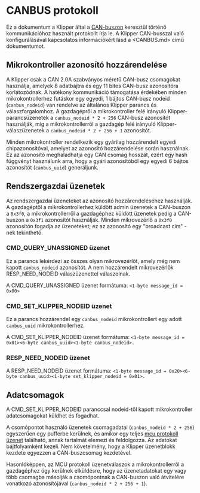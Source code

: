 # CANBUS protokoll

Ez a dokumentum a Klipper által a [CAN-buszon](https://hu.wikipedia.org/wiki/CAN-busz) keresztül történő kommunikációhoz használt protokollt írja le. A Klipper CAN-busszal való konfigurálásával kapcsolatos információkért lásd a <CANBUS.md> című dokumentumot.

## Mikrokontroller azonosító hozzárendelése

A Klipper csak a CAN 2.0A szabványos méretű CAN-busz csomagokat használja, amelyek 8 adatbájtra és egy 11 bites CAN-busz azonosítóra korlátozódnak. A hatékony kommunikáció támogatása érdekében minden mikrokontrollerhez futáskor egy egyedi, 1 bájtos CAN-busz nodeid (`canbus_nodeid`) van rendelve az általános Klipper parancs és válaszforgalomhoz. A gazdagépről a mikrokontroller felé irányuló Klipper-parancsüzenetek a `canbus_nodeid * 2 + 256` CAN-busz azonosítót használják, míg a mikrokontrollerről a gazdagép felé irányuló Klipper-válaszüzenetek a `canbus_nodeid * 2 + 256 + 1` azonosítót.

Minden mikrokontroller rendelkezik egy gyárilag hozzárendelt egyedi chipazonosítóval, amelyet az azonosító hozzárendelése során használnak. Ez az azonosító meghaladhatja egy CAN csomag hosszát, ezért egy hash függvényt használunk arra, hogy a gyári azonosítóból egy egyedi 6 bájtos azonosítót (`canbus_uuid`) generáljunk.

## Rendszergazdai üzenetek

Az rendszergazdai üzeneteket az azonosító hozzárendeléséhez használják. A gazdagéptől a mikrokontrollerhez küldött admin üzenetek a CAN-buszon a `0x3f0`, a mikrokontrollerről a gazdagéphez küldött üzenetek pedig a CAN-buszon a `0x3f1` azonosítót használják. Minden mikrovezérlő a `0x3f0` azonosítón fogadja az üzeneteket; ez az azonosító egy "broadcast cím" -nek tekinthető.

### CMD_QUERY_UNASSIGNED üzenet

Ez a parancs lekérdezi az összes olyan mikrovezérlőt, amely még nem kapott `canbus_nodeid` azonosítót. A nem hozzárendelt mikrovezérlők RESP_NEED_NODEID válaszüzenettel válaszolnak.

A CMD_QUERY_UNASSIGNED üzenet formátuma: `<1-byte message_id = 0x00>`

### CMD_SET_KLIPPER_NODEID üzenet

Ez a parancs hozzárendel egy `canbus_nodeid` mikrokontrollert egy adott `canbus_uuid` mikrokontrollerhez.

A CMD_SET_KLIPPER_NODEID üzenet formátuma: `<1-byte message_id = 0x01><6-byte canbus_uuid><1-byte canbus_nodeid>.`

### RESP_NEED_NODEID üzenet

A RESP_NEED_NODEID üzenet formátuma: `<1-byte message_id = 0x20><6-byte canbus_uuid><1-byte set_klipper_nodeid = 0x01>.`

## Adatcsomagok

A CMD_SET_KLIPPER_NODEID paranccsal nodeid-től kapott mikrokontroller adatcsomagokat küldhet és fogadhat.

A csomópontot használó üzenetek csomagadatai (`canbus_nodeid * 2 + 256`) egyszerűen egy pufferbe kerülnek, és amikor egy teljes [mcu protokoll üzenet](Protocol.md) található, annak tartalmát elemezi és feldolgozza. Az adatokat bájtfolyamként kezeli. Nem követelmény, hogy a Klipper üzenetblokk kezdete egyezzen a CAN-buszcsomag kezdetével.

Hasonlóképpen, az MCU protokoll üzenetválaszok a mikrokontrollerről a gazdagéphez úgy kerülnek elküldésre, hogy az üzenetadatokat egy vagy több csomagba másolják a csomópontnak a CAN-buszon való átvitelére vonatkozó azonosítójával (`canbus_nodeid * 2 + 256 + 1`).
